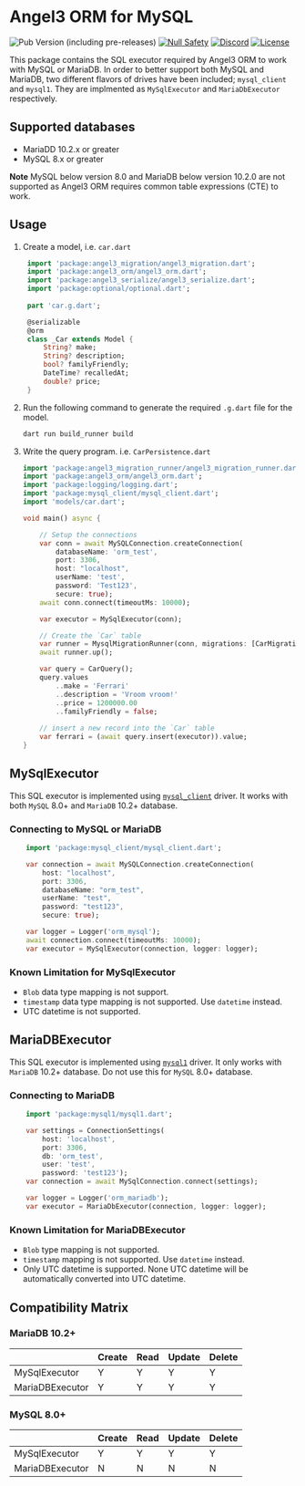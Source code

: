 # Angel3 ORM for MySQL

![Pub Version (including pre-releases)](https://img.shields.io/pub/v/angel3_orm_mysql?include_prereleases)
[![Null Safety](https://img.shields.io/badge/null-safety-brightgreen)](https://dart.dev/null-safety)
[![Discord](https://img.shields.io/discord/1060322353214660698)](https://discord.gg/3X6bxTUdCM)
[![License](https://img.shields.io/github/license/dart-backend/angel)](https://github.com/dart-backend/angel/tree/master/packages/orm/angel_orm_mysql/LICENSE)

This package contains the SQL executor required by Angel3 ORM to work with MySQL or MariaDB. In order to better support both MySQL and MariaDB, two different flavors of drives have been included; `mysql_client` and `mysql1`. They are implmented as `MySqlExecutor` and `MariaDbExecutor` respectively.

## Supported databases

* MariaDD 10.2.x or greater
* MySQL 8.x or greater

**Note** MySQL below version 8.0 and MariaDB below version 10.2.0 are not supported as Angel3 ORM requires common table expressions (CTE) to work.

## Usage

1. Create a model, i.e. `car.dart`

   ```dart
    import 'package:angel3_migration/angel3_migration.dart';
    import 'package:angel3_orm/angel3_orm.dart';
    import 'package:angel3_serialize/angel3_serialize.dart';
    import 'package:optional/optional.dart';
    
    part 'car.g.dart';

    @serializable
    @orm
    class _Car extends Model {
        String? make;
        String? description;
        bool? familyFriendly;
        DateTime? recalledAt;
        double? price;
    }
   ```

2. Run the following command to generate the required `.g.dart` file for the model.

    ```bash
    dart run build_runner build
    ```

3. Write the query program. i.e. `CarPersistence.dart`

    ```dart
    import 'package:angel3_migration_runner/angel3_migration_runner.dart';
    import 'package:angel3_orm/angel3_orm.dart';
    import 'package:logging/logging.dart';
    import 'package:mysql_client/mysql_client.dart';
    import 'models/car.dart';

    void main() async {
    
        // Setup the connections
        var conn = await MySQLConnection.createConnection(
            databaseName: 'orm_test',
            port: 3306,
            host: "localhost",
            userName: 'test',
            password: 'Test123',
            secure: true);
        await conn.connect(timeoutMs: 10000);

        var executor = MySqlExecutor(conn);

        // Create the `Car` table
        var runner = MysqlMigrationRunner(conn, migrations: [CarMigration()]);
        await runner.up();

        var query = CarQuery();
        query.values
            ..make = 'Ferrari'
            ..description = 'Vroom vroom!'
            ..price = 1200000.00
            ..familyFriendly = false;
        
        // insert a new record into the `Car` table
        var ferrari = (await query.insert(executor)).value;
    }
    ```

## MySqlExecutor

This SQL executor is implemented using [`mysql_client`](https://pub.dev/packages?q=mysql_client) driver. It works with both `MySQL` 8.0+ and `MariaDB` 10.2+ database.

### Connecting to MySQL or MariaDB

```dart
    import 'package:mysql_client/mysql_client.dart';

    var connection = await MySQLConnection.createConnection(
        host: "localhost",
        port: 3306,
        databaseName: "orm_test",
        userName: "test",
        password: "test123",
        secure: true);

    var logger = Logger('orm_mysql');
    await connection.connect(timeoutMs: 10000);
    var executor = MySqlExecutor(connection, logger: logger);
```

### Known Limitation for MySqlExecutor

* `Blob` data type mapping is not support.
* `timestamp` data type mapping is not supported. Use `datetime` instead.
* UTC datetime is not supported.

## MariaDBExecutor

This SQL executor is implemented using [`mysql1`](https://pub.dev/packages?q=mysql1) driver. It only works with `MariaDB` 10.2+ database. Do not use this for `MySQL` 8.0+ database.

### Connecting to MariaDB

```dart
    import 'package:mysql1/mysql1.dart';

    var settings = ConnectionSettings(
        host: 'localhost',
        port: 3306,
        db: 'orm_test',
        user: 'test',
        password: 'test123');
    var connection = await MySqlConnection.connect(settings);

    var logger = Logger('orm_mariadb');
    var executor = MariaDbExecutor(connection, logger: logger);
```

### Known Limitation for MariaDBExecutor

* `Blob` type mapping is not supported.
* `timestamp` mapping is not supported. Use `datetime` instead.
* Only UTC datetime is supported. None UTC datetime will be automatically converted into UTC datetime.

## Compatibility Matrix

### MariaDB 10.2+

|                 | Create |  Read  | Update | Delete |
|-----------------|--------|--------|--------|--------|
| MySqlExecutor   |    Y   |   Y    |    Y   |    Y   |
| MariaDBExecutor |    Y   |   Y    |    Y   |    Y   |

### MySQL 8.0+

|                 | Create |  Read  | Update | Delete |
|-----------------|--------|--------|--------|--------|
| MySqlExecutor   |    Y   |   Y    |    Y   |    Y   |
| MariaDBExecutor |    N   |   N    |    N   |    N   |
